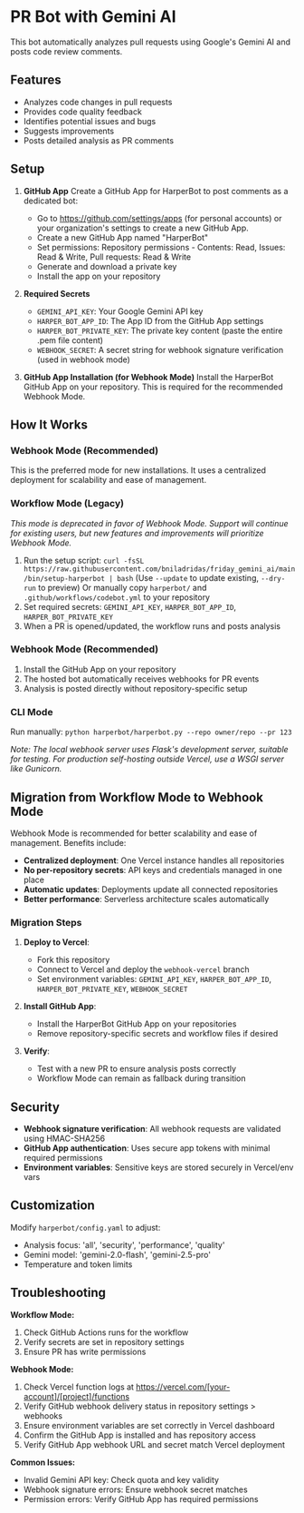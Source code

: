 # PR Bot with Gemini AI

This bot automatically analyzes pull requests using Google's Gemini AI and posts code review comments.

## Features

- Analyzes code changes in pull requests
- Provides code quality feedback
- Identifies potential issues and bugs
- Suggests improvements
- Posts detailed analysis as PR comments

## Setup

1. **GitHub App**
   Create a GitHub App for HarperBot to post comments as a dedicated bot:
   - Go to https://github.com/settings/apps (for personal accounts) or your organization's settings to create a new GitHub App.
   - Create a new GitHub App named "HarperBot"
   - Set permissions: Repository permissions - Contents: Read, Issues: Read & Write, Pull requests: Read & Write
   - Generate and download a private key
   - Install the app on your repository

2. **Required Secrets**
    - `GEMINI_API_KEY`: Your Google Gemini API key
    - `HARPER_BOT_APP_ID`: The App ID from the GitHub App settings
    - `HARPER_BOT_PRIVATE_KEY`: The private key content (paste the entire .pem file content)
    - `WEBHOOK_SECRET`: A secret string for webhook signature verification (used in webhook mode)

3. **GitHub App Installation (for Webhook Mode)**
   Install the HarperBot GitHub App on your repository. This is required for the recommended Webhook Mode.

## How It Works

### Webhook Mode (Recommended)
This is the preferred mode for new installations. It uses a centralized deployment for scalability and ease of management.

### Workflow Mode (Legacy)
*This mode is deprecated in favor of Webhook Mode. Support will continue for existing users, but new features and improvements will prioritize Webhook Mode.*

1. Run the setup script: `curl -fsSL https://raw.githubusercontent.com/bniladridas/friday_gemini_ai/main/bin/setup-harperbot | bash`
   (Use `--update` to update existing, `--dry-run` to preview)
   Or manually copy `harperbot/` and `.github/workflows/codebot.yml` to your repository
2. Set required secrets: `GEMINI_API_KEY`, `HARPER_BOT_APP_ID`, `HARPER_BOT_PRIVATE_KEY`
3. When a PR is opened/updated, the workflow runs and posts analysis

### Webhook Mode (Recommended)
1. Install the GitHub App on your repository
2. The hosted bot automatically receives webhooks for PR events
3. Analysis is posted directly without repository-specific setup

### CLI Mode
Run manually: `python harperbot/harperbot.py --repo owner/repo --pr 123`

*Note: The local webhook server uses Flask's development server, suitable for testing. For production self-hosting outside Vercel, use a WSGI server like Gunicorn.*

## Migration from Workflow Mode to Webhook Mode

Webhook Mode is recommended for better scalability and ease of management. Benefits include:

- **Centralized deployment**: One Vercel instance handles all repositories
- **No per-repository secrets**: API keys and credentials managed in one place
- **Automatic updates**: Deployments update all connected repositories
- **Better performance**: Serverless architecture scales automatically

### Migration Steps

1. **Deploy to Vercel**:
   - Fork this repository
   - Connect to Vercel and deploy the `webhook-vercel` branch
   - Set environment variables: `GEMINI_API_KEY`, `HARPER_BOT_APP_ID`, `HARPER_BOT_PRIVATE_KEY`, `WEBHOOK_SECRET`

2. **Install GitHub App**:
   - Install the HarperBot GitHub App on your repositories
   - Remove repository-specific secrets and workflow files if desired

3. **Verify**:
   - Test with a new PR to ensure analysis posts correctly
   - Workflow Mode can remain as fallback during transition

## Security

- **Webhook signature verification**: All webhook requests are validated using HMAC-SHA256
- **GitHub App authentication**: Uses secure app tokens with minimal required permissions
- **Environment variables**: Sensitive keys are stored securely in Vercel/env vars

## Customization

Modify `harperbot/config.yaml` to adjust:
- Analysis focus: 'all', 'security', 'performance', 'quality'
- Gemini model: 'gemini-2.0-flash', 'gemini-2.5-pro'
- Temperature and token limits

## Troubleshooting

**Workflow Mode:**
1. Check GitHub Actions runs for the workflow
2. Verify secrets are set in repository settings
3. Ensure PR has write permissions

**Webhook Mode:**
1. Check Vercel function logs at https://vercel.com/[your-account]/[project]/functions
2. Verify GitHub webhook delivery status in repository settings > webhooks
3. Ensure environment variables are set correctly in Vercel dashboard
4. Confirm the GitHub App is installed and has repository access
5. Verify GitHub App webhook URL and secret match Vercel deployment

**Common Issues:**
- Invalid Gemini API key: Check quota and key validity
- Webhook signature errors: Ensure webhook secret matches
- Permission errors: Verify GitHub App has required permissions
